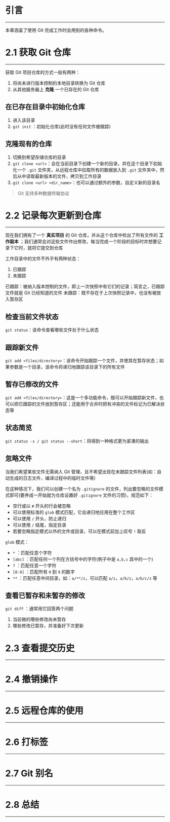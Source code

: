 # 引言
---

本章涵盖了使用 Git 完成工作时会用到的各种命令。

# 2.1 获取 Git 仓库
---

获取 Git 项目仓库的方式一般有两种：
1. 将尚未进行版本控制的本地目录转换为 Git 仓库
2. 从其他服务器上 **克隆** 一个已存在的 Git 仓库

## 在已存在目录中初始化仓库
1. 进入该目录
2. `git init` ：初始化仓库(此时没有任何文件被跟踪)

## 克隆现有的仓库
1. 切换到希望存储仓库的目录
2. `git clone <url>`：会在当前目录下创建一个新的目录，并在这个目录下初始化一个 `.git` 文件夹，从远程仓库中拉取所有的数据放入到 `.git` 文件夹中，然后从中读取最新版本的文件，拷贝到工作目录
3. `git clone <url> <dir_name>`：也可以通过额外的参数，自定义新的目录名

>Git 支持多种数据传输协议

# 2.2 记录每次更新到仓库
---

现在我们拥有了一个 **真实项目** 的 Git 仓库，并从这个仓库中检出了所有文件的 **工作副本** ；我们通常会对这些文件作出修改，每当完成一个阶段的目标时并想要记录下它时，就将它提交到仓库

工作目录中的文件不外乎有两种状态：
1. 已跟踪
2. 未跟踪

已跟踪：被纳入版本控制的文件，即上一次快照中有它们的记录；简言之，已跟踪文件就是 Git 已经知道的文件
未跟踪：既不存在于上次快照记录中，也没有被放入暂存区

## 检查当前文件状态

`git status`：该命令查看哪些文件处于什么状态

## 跟踪新文件

`git add <files/directory>`：该命令开始跟踪一个文件，并使其在暂存状态；如果参数是一个目录，该命令将递归地跟踪该目录下的所有文件

## 暂存已修改的文件

`git add <files/directory>`：这是一个多功能命令，既可以开始跟踪新文件，也可以把已跟踪的文件放到暂存区；还能用于合并时把有冲突的文件标记为已解决状态等

## 状态简览

`git status -s / git status --short`：将得到一种格式更为紧凑的输出

## 忽略文件

当我们希望某些文件无需纳入 Git 管理，且不希望出现在未跟踪文件列表(如：自动生成的日志文件，编译过程中的临时文件等)

在这种情况下，我们可以创建一个名为 `.gitignore` 的文件，列出要忽略的文件模式即可(要养成一开始就为仓库设置好 `.gitignore`  文件的习惯)，规范如下：
- 空行或以 `#` 开头的行会被忽略
- 可以使用标准的 `glob` 模式匹配，它会递归地应用在整个工作区
- 可以使用 `/` 开头，防止递归
- 可以使用 `/` 结尾，指定目录
- 若要忽略指定模式以外的文件或目录，可以在模式前加上叹号 `!` 取反

`glob` 模式：
- `*` ：匹配任意个字符
- `[abc]` ：匹配任何一个列在方括号中的字符(例子中是 `a,b,c` 其中的一个)
- `?` ：匹配任意一个字符
- `[0-9]` ：匹配所有 `0` 到 `9` 的数字
- `**` ：匹配任意中间目录，如：`a/**/z`，可以匹配 `a/z`，`a/b/z`，`a/b/c/z` 等

## 查看已暂存和未暂存的修改

`git diff` ：通常用它回答两个问题
1. 当前做的哪些修改尚未暂存
2. 哪些修改已暂存，并准备好下次更新

# 2.3 查看提交历史
---

# 2.4 撤销操作
---

# 2.5 远程仓库的使用
---

# 2.6 打标签
---

# 2.7 Git 别名
---

# 2.8 总结
---